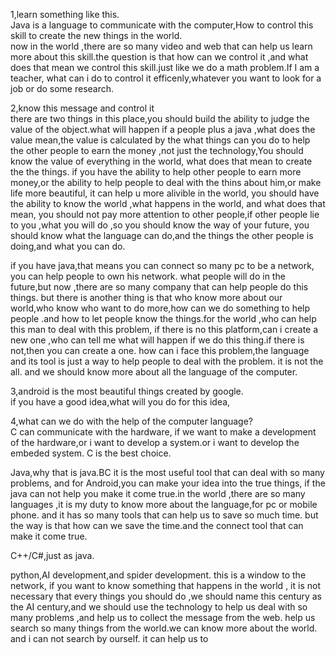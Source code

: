 1,learn something like this.  
Java is a language to communicate with the computer,How to control this skill to create the new things in the world.  
now in the world ,there are so many video and web that can help us learn more about this skill.the question is that
how can we control it ,and what does that mean we control this skill.just like we do a math problem.If I am a teacher,
what can i do to control it efficenly,whatever you want to look for a job or do some research.

2,know this message and control it   
there are two things in this place,you should build the ability to judge the value of the object.what will happen if a people 
plus a java ,what does the value mean,the value is calculated by the what things can you do to help the other people to earn 
the money ,not just the technology,You should know the value of everything in the world, what does that mean to create the 
the things. if you have the ability to help other people to earn more money,or the ability to help people to deal with the
thins about him,or make life more beautiful, it can help u more alivible in the world, you should have the ability to know the
world ,what happens in the world, and what does that mean, you should not pay more attention to other people,if other people lie
to you ,what you will do ,so you should know the way of your future, you should know what the language can do,and the things the 
other people is doing,and what you can do.

if you have java,that means you can connect so many pc to be a network, you can help people to own his network. what people will
do in the future,but now ,there are so many company that can help people do this things. but there is another thing is that who 
know more about our world,who know who want to do more,how can we do something to help people .and how to let people know the things.for the world ,who can help this man to deal with this problem, if there is no this platform,can i create a new one ,who can tell me what will happen if we do this thing.if there is not,then you can create a one. how can i face this problem,the language and its tool is just a way to help people to deal with the problem. it is not the all. and we should know more about all the language of the computer.

3,android is the most beautiful things created by google.  
if you have a good idea,what will you do for this idea,

4,what can we do with the help of the computer language?    
C can communicate with the hardware, if we want to make a development of the hardware,or i want to develop a system.or i want to develop the embeded system. C is the best choice.  

Java,why that is java.BC it is the most useful tool that can deal with so many problems, and for Android,you can make your idea into the true things, if the java can not help you make it come true.in the world ,there are so many languages ,it is my duty to know more about the language,for pc or mobile phone. and it has so many tools that can help us to save so much time. but the way is that how can we save the time.and the connect tool that can make it come true.   

C++/C#,just as java.

python,AI development,and spider development. this is a window to the network, if you want to know something that happens in the world , it is not necessary that every things you should do ,we should name this century as  the AI century,and we should use the technology to help us deal with so many problems ,and help us to collect the message from the web. help us search so many things from the world.we can know more about the world. and i can not search by ourself. it can help us to 
